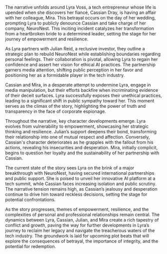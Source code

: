 The narrative unfolds around Lyra Voss, a tech entrepreneur whose life is upended when she discovers her fiancé, Cassian Dray, is having an affair with her colleague, Mira. This betrayal occurs on the day of her wedding, prompting Lyra to publicly denounce Cassian and take charge of her company, NeuroNest. This inciting incident catalyzes her transformation from a heartbroken bride to a determined leader, setting the stage for her journey of empowerment and resilience.

As Lyra partners with Julian Reid, a reclusive investor, they outline a strategic plan to rebuild NeuroNest while establishing boundaries regarding personal feelings. Their collaboration is pivotal, allowing Lyra to regain her confidence and assert her vision for ethical AI practices. The partnership garners media attention, shifting public perception in her favor and positioning her as a formidable player in the tech industry.

Cassian and Mira, in a desperate attempt to undermine Lyra, engage in media manipulation, but their efforts backfire when incriminating evidence of their deceit surfaces. Lyra successfully exposes their unethical practices, leading to a significant shift in public sympathy toward her. This moment serves as the climax of the story, highlighting the power of truth and transparency in the face of corporate espionage.

Throughout the narrative, key character developments emerge. Lyra evolves from vulnerability to empowerment, showcasing her strategic thinking and resilience. Julian’s support deepens their bond, transforming their relationship into one of mutual respect and affection. Conversely, Cassian's character deteriorates as he grapples with the fallout from his actions, revealing his insecurities and desperation. Mira, initially complicit, begins to question her loyalty and the sustainability of her partnership with Cassian.

The current state of the story sees Lyra on the brink of a major breakthrough with NeuroNest, having secured international partnerships and public support. She is poised to unveil her innovative AI platform at a tech summit, while Cassian faces increasing isolation and public scrutiny. The narrative tension remains high, as Cassian’s jealousy and desperation continue to drive him toward reckless decisions, setting the stage for potential confrontations.

As the story progresses, themes of empowerment, resilience, and the complexities of personal and professional relationships remain central. The dynamics between Lyra, Cassian, Julian, and Mira create a rich tapestry of conflict and growth, paving the way for further developments in Lyra’s journey to reclaim her legacy and navigate the treacherous waters of the tech industry. The groundwork is laid for upcoming plot beats that will explore the consequences of betrayal, the importance of integrity, and the potential for redemption.
